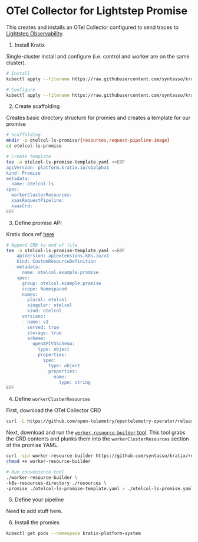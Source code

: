 # OTel Collector for Lightstep Promise

This creates and installs an OTel Collector configured to send traces to [Lightstep Observability](https://app.lightstep.com).

1. Install Kratix

  Single-cluster install and configure (i.e. control and worker are on the same cluster).

  ```bash
  # Install
  kubectl apply --filename https://raw.githubusercontent.com/syntasso/kratix/main/distribution/single-cluster/install-all-in-one.yaml

  # Configure
  kubectl apply --filename https://raw.githubusercontent.com/syntasso/kratix/main/distribution/single-cluster/config-all-in-one.yaml
  ```

2. Create scaffolding

  Creates basic directory structure for promies and creates a template for our promise

  ```bash
  # Scaffolding
  mkdir -p otelcol-ls-promise/{resources,request-pipeline-image}
  cd otelcol-ls-promise

  # Create template
  tee -a otelcol-ls-promise-template.yaml <<EOF
  apiVersion: platform.kratix.io/v1alpha1
  kind: Promise
  metadata:
    name: otelcol-ls
  spec:
    workerClusterResources:
    xaasRequestPipeline:
    xaasCrd:
  EOF
  ```

3. Define promise API

  Kratix docs ref [here](https://kratix.io/docs/main/guides/writing-a-promise#promise-api)

  ```bash
  # Append CRD to end of file
  tee -a otelcol-ls-promise-template.yaml <<EOF
      apiVersion: apiextensions.k8s.io/v1
      kind: CustomResourceDefinition
      metadata:
        name: otelcol.example.promise
      spec:
        group: otelcol.example.promise
        scope: Namespaced
        names:
          plural: otelcol
          singular: otelcol
          kind: otelcol
        versions:
        - name: v1
          served: true
          storage: true
          schema:
            openAPIV3Schema:
              type: object
              properties:
                spec:
                  type: object
                  properties:
                    name:
                      type: string
  EOF
  ```

4. Define `workerClusterResources`

  First, download the OTel Collector CRD

  ```bash
  curl -L https://github.com/open-telemetry/opentelemetry-operator/releases/download/v0.70.0/opentelemetry-operator.yaml > resources/opentelemetry-operator.yaml
  ```

  Next, download and run the [`worker-resource-builder` tool](https://kratix.io/docs/main/guides/writing-a-promise#worker-cluster-resources). This tool grabs the CRD contents and plunks them into the `workerClusterResources` section of the promise YAML.

  ```bash
  curl -sLo worker-resource-builder https://github.com/syntasso/kratix/releases/download/v0.0.1/worker-resource-builder-v0.0.0-1-darwin-arm64
  chmod +x worker-resource-builder

  # Run convenience tool
  ./worker-resource-builder \
  -k8s-resources-directory ./resources \
  -promise ./otelcol-ls-promise-template.yaml > ./otelcol-ls-promise.yaml
  ```

5. Define your pipeline

  Need to add stuff here.

6. Install the promies

  ```bash
  kubectl get pods --namespace kratix-platform-system
  ```